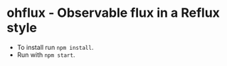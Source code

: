 # ohflux - Observable flux in a Reflux style

- To install run `npm install`.
- Run with `npm start`.
